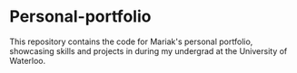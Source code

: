 # Personal-portfolio
 This repository contains the code for Mariak's personal portfolio, showcasing skills and projects in during my undergrad at the University of Waterloo.
